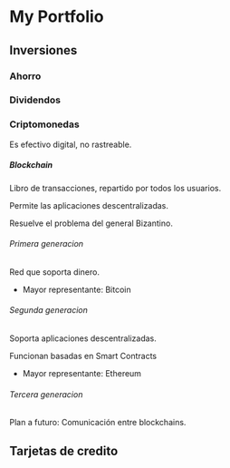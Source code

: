 # My Portfolio
## Inversiones
### Ahorro
### Dividendos
### Criptomonedas
Es efectivo digital, no rastreable.
##### Blockchain
Libro de transacciones, repartido por todos los usuarios.

Permite las aplicaciones descentralizadas.

Resuelve el problema del general Bizantino.
###### Primera generacion
Red que soporta dinero.

- Mayor representante: Bitcoin

###### Segunda generacion
Soporta aplicaciones descentralizadas.

Funcionan basadas en Smart Contracts

- Mayor representante: Ethereum


###### Tercera generacion
Plan a futuro: Comunicación entre blockchains.
## Tarjetas de credito